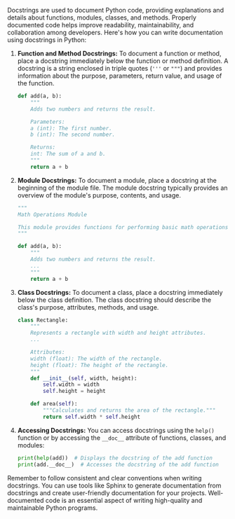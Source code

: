Docstrings are used to document Python code, providing explanations and details about functions, modules, classes, and methods. Properly documented code helps improve readability, maintainability, and collaboration among developers. Here's how you can write documentation using docstrings in Python:

1. **Function and Method Docstrings:**
   To document a function or method, place a docstring immediately below the function or method definition. A docstring is a string enclosed in triple quotes (`'''` or `"""`) and provides information about the purpose, parameters, return value, and usage of the function.

   ```python
   def add(a, b):
       """
       Adds two numbers and returns the result.

       Parameters:
       a (int): The first number.
       b (int): The second number.

       Returns:
       int: The sum of a and b.
       """
       return a + b
   ```

2. **Module Docstrings:**
   To document a module, place a docstring at the beginning of the module file. The module docstring typically provides an overview of the module's purpose, contents, and usage.

   ```python
   """
   Math Operations Module

   This module provides functions for performing basic math operations.
   """

   def add(a, b):
       """
       Adds two numbers and returns the result.
       ...
       """
       return a + b
   ```

3. **Class Docstrings:**
   To document a class, place a docstring immediately below the class definition. The class docstring should describe the class's purpose, attributes, methods, and usage.

   ```python
   class Rectangle:
       """
       Represents a rectangle with width and height attributes.
       ...

       Attributes:
       width (float): The width of the rectangle.
       height (float): The height of the rectangle.
       """
       def __init__(self, width, height):
           self.width = width
           self.height = height

       def area(self):
           """Calculates and returns the area of the rectangle."""
           return self.width * self.height
   ```

4. **Accessing Docstrings:**
   You can access docstrings using the `help()` function or by accessing the `__doc__` attribute of functions, classes, and modules:

   ```python
   print(help(add))  # Displays the docstring of the add function
   print(add.__doc__)  # Accesses the docstring of the add function
   ```

Remember to follow consistent and clear conventions when writing docstrings. You can use tools like Sphinx to generate documentation from docstrings and create user-friendly documentation for your projects. Well-documented code is an essential aspect of writing high-quality and maintainable Python programs.
